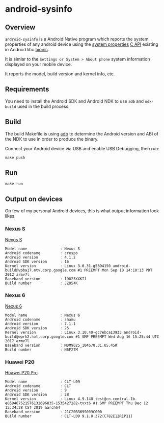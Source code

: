 # android-sysinfo

## Overview

`android-sysinfo` is a Android Native program which reports the system
properties of any android device using the [system properties][1] [C API][2]
existing in Android libc [bionic][3].

It is simlar to the `Settings or System > About phone` system information
displayed on your mobile device.

It reports the model, build version and kernel info, etc.

## Requirements

You need to install the Android SDK and Android NDK to use `adb` and `ndk-build`
used in the build process.

## Build

The build Makefile is using [adb][4] to determine the Android version and ABI of
the NDK to use in order to produce the binary.

Connect your Android device via USB and enable USB Debugging, then run:

```
make push
```

## Run

```
make run
```

## Output on devices

On few of my personal Android devices, this is what output information look likes.

### Nexus S

[Nexus S](https://en.wikipedia.org/wiki/Nexus_S)

```
Model name               : Nexus S
Android codename         : crespo
Android version          : 4.1.2
Android SDK version      : 16
Kernel version           : Linux 3.0.31-g5894150 android-build@vpba17.mtv.corp.google.com #1 PREEMPT Mon Sep 10 14:10:13 PDT 2012 armv7l
Baseband version         : I9023XXKI1
Build number             : JZO54K
```

### Nexus 6

[Nexus 6](https://en.wikipedia.org/wiki/Nexus_6)

```
Model name               : Nexus 6
Android codename         : shamu
Android version          : 7.1.1
Android SDK version      : 25
Kernel version           : Linux 3.10.40-gc7ebca13933 android-build@wprh2.hot.corp.google.com #1 SMP PREEMPT Wed Aug 16 15:25:44 UTC 2017 armv7l
Baseband version         : MDM9625_104670.31.05.45R
Build number             : N6F27M
```

### Huawei P20

[Huawei P20 Pro](https://en.wikipedia.org/wiki/Huawei_P20)

```
Model name               : CLT-L09
Android codename         : CLT
Android version          : 9
Android SDK version      : 28
Kernel version           : Linux 4.9.148 test@cn-central-1b-e859467521576132696835-1535427282-tvxt6 #1 SMP PREEMPT Thu Dec 12 15:34:28 CST 2019 aarch64
Baseband version         : 21C20B369S009C000
Build number             : CLT-L09 9.1.0.372(C782E12R1P11)
```

[1]: https://android.googlesource.com/platform/bionic/+/master/libc/include/sys/system_properties.h
[2]: https://developer.android.com/ndk/guides/stable_apis#c_library
[3]: https://android.googlesource.com/platform/bionic/
[4]: https://developer.android.com/studio/command-line/adb
